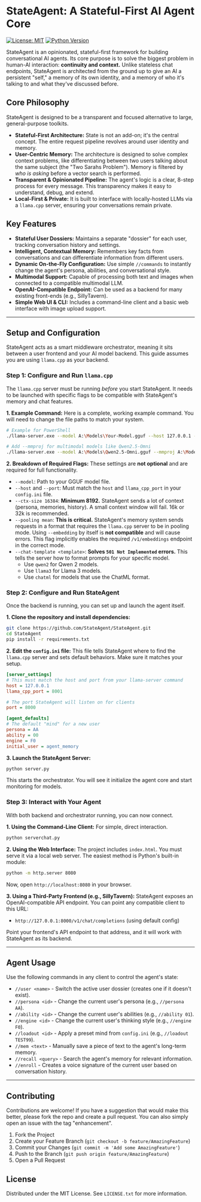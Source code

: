 # StateAgent: A Stateful-First AI Agent Core

[![License: MIT](https://img.shields.io/badge/License-MIT-yellow.svg)](https://opensource.org/licenses/MIT)
[![Python Version](https://img.shields.io/badge/python-3.8+-blue.svg)](https://www.python.org/downloads/)

StateAgent is an opinionated, stateful-first framework for building conversational AI agents. Its core purpose is to solve the biggest problem in human-AI interaction: **continuity and context.** Unlike stateless chat endpoints, StateAgent is architected from the ground up to give an AI a persistent "self," a memory of its own identity, and a memory of who it's talking to and what they've discussed before.

## Core Philosophy

StateAgent is designed to be a transparent and focused alternative to large, general-purpose toolkits.

*   **Stateful-First Architecture:** State is not an add-on; it's the central concept. The entire request pipeline revolves around user identity and memory.
*   **User-Centric Memory:** The architecture is designed to solve complex context problems, like differentiating between two users talking about the same subject (the "Two Sarahs Problem"). Memory is filtered by *who is asking* before a vector search is performed.
*   **Transparent & Opinionated Pipeline:** The agent's logic is a clear, 8-step process for every message. This transparency makes it easy to understand, debug, and extend.
*   **Local-First & Private:** It is built to interface with locally-hosted LLMs via a `llama.cpp` server, ensuring your conversations remain private.

## Key Features

*   **Stateful User Dossiers:** Maintains a separate "dossier" for each user, tracking conversation history and settings.
*   **Intelligent, Contextual Memory:** Remembers key facts from conversations and can differentiate information from different users.
*   **Dynamic On-the-Fly Configuration:** Use simple `//commands` to instantly change the agent's persona, abilities, and conversational style.
*   **Multimodal Support:** Capable of processing both text and images when connected to a compatible multimodal LLM.
*   **OpenAI-Compatible Endpoint:** Can be used as a backend for many existing front-ends (e.g., SillyTavern).
*   **Simple Web UI & CLI:** Includes a command-line client and a basic web interface with image upload support.

---

## Setup and Configuration

StateAgent acts as a smart middleware orchestrator, meaning it sits between a user frontend and your AI model backend. This guide assumes you are using `llama.cpp` as your backend.

### Step 1: Configure and Run `llama.cpp`

The `llama.cpp` server must be running *before* you start StateAgent. It needs to be launched with specific flags to be compatible with StateAgent's memory and chat features.

**1. Example Command:**
Here is a complete, working example command. You will need to change the file paths to match your system.

```bash
# Example for PowerShell
./llama-server.exe --model A:\Models\Your-Model.gguf --host 127.0.0.1 --port 8001 --ctx-size 16384 --pooling mean --chat-template qwen2

# Add --mmproj for multimodal models like Qwen2.5-Omni
./llama-server.exe --model A:\Models\Qwen2.5-Omni.gguf --mmproj A:\Models\mmproj-Qwen2.5.gguf --host 127.0.0.1 --port 8001 --ctx-size 16384 --pooling mean --chat-template qwen2
```

**2. Breakdown of Required Flags:**
These settings are **not optional** and are required for full functionality.

*   `--model`: Path to your GGUF model file.
*   `--host` and `--port`: Must match the `host` and `llama_cpp_port` in your `config.ini` file.
*   `--ctx-size 16384`: **Minimum 8192.** StateAgent sends a lot of context (persona, memories, history). A small context window will fail. 16k or 32k is recommended.
*   `--pooling mean`: **This is critical.** StateAgent's memory system sends requests in a format that requires the `llama.cpp` server to be in pooling mode. Using `--embedding` by itself is **not compatible** and will cause errors. This flag implicitly enables the required `/v1/embeddings` endpoint in the correct mode.
*   `--chat-template <template>`: **Solves `501 Not Implemented` errors.** This tells the server how to format prompts for your specific model.
    *   Use `qwen2` for Qwen 2 models.
    *   Use `llama3` for Llama 3 models.
    *   Use `chatml` for models that use the ChatML format.

### Step 2: Configure and Run StateAgent

Once the backend is running, you can set up and launch the agent itself.

**1. Clone the repository and install dependencies:**
```bash
git clone https://github.com/StateAgent/StateAgent.git
cd StateAgent
pip install -r requirements.txt
```

**2. Edit the `config.ini` file:**
This file tells StateAgent where to find the `llama.cpp` server and sets default behaviors. Make sure it matches your setup.

```ini
[server_settings]
# This must match the host and port from your llama-server command
host = 127.0.0.1
llama_cpp_port = 8001

# The port StateAgent will listen on for clients
port = 8000

[agent_defaults]
# The default "mind" for a new user
persona = AA
ability = 00
engine = F0
initial_user = agent_memory
```

**3. Launch the StateAgent Server:**
```bash
python server.py
```
This starts the orchestrator. You will see it initialize the agent core and start monitoring for models.

### Step 3: Interact with Your Agent

With both backend and orchestrator running, you can now connect.

**1. Using the Command-Line Client:**
For simple, direct interaction.
```bash
python serverchat.py
```

**2. Using the Web Interface:**
The project includes `index.html`. You must serve it via a local web server. The easiest method is Python's built-in module:
```bash
python -m http.server 8080
```
Now, open `http://localhost:8080` in your browser.

**3. Using a Third-Party Frontend (e.g., SillyTavern):**
StateAgent exposes an OpenAI-compatible API endpoint. You can point any compatible client to this URL:
*   `http://127.0.0.1:8000/v1/chat/completions` (using default config)

Point your frontend's API endpoint to that address, and it will work with StateAgent as its backend.

---

## Agent Usage

Use the following commands in any client to control the agent's state:

*   `//user <name>` - Switch the active user dossier (creates one if it doesn't exist).
*   `//persona <id>` - Change the current user's persona (e.g., `//persona AA`).
*   `//ability <id>` - Change the current user's abilities (e.g., `//ability 01`).
*   `//engine <id>` - Change the current user's thinking style (e.g., `//engine F0`).
*   `//loadout <id>` - Apply a preset mind from `config.ini` (e.g., `//loadout TEST99`).
*   `//mem <text>` - Manually save a piece of text to the agent's long-term memory.
*   `//recall <query>` - Search the agent's memory for relevant information.
*   `//enroll` - Creates a voice signature of the current user based on conversation history.

---

## Contributing

Contributions are welcome! If you have a suggestion that would make this better, please fork the repo and create a pull request. You can also simply open an issue with the tag "enhancement".

1.  Fork the Project
2.  Create your Feature Branch (`git checkout -b feature/AmazingFeature`)
3.  Commit your Changes (`git commit -m 'Add some AmazingFeature'`)
4.  Push to the Branch (`git push origin feature/AmazingFeature`)
5.  Open a Pull Request

## License

Distributed under the MIT License. See `LICENSE.txt` for more information.

